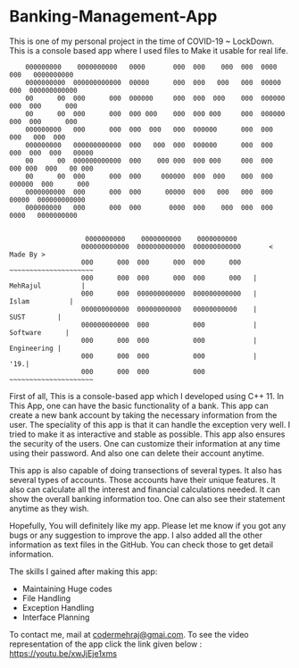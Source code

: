 # Banking-Management-App
This is one of my personal project in the time of COVID-19 ~ LockDown. This is a console based app where I used files to Make it usable for real life.



        000000000    0000000000   0000       000  000    000  000  0000       000   0000000000
        0000000000  000000000000  00000      000  000   000   000  00000      000  000000000000
        00      00  000      000  000000     000  000  000    000  000000     000  000      000
        00      00  000      000  000 000    000  000 000     000  000000     000  000      000
        000000000   000      000  000  000   000  000000      000  000  000   000  000
        000000000   000000000000  000   000  000  000000      000  000   000  000  000   00000
        00      00  000000000000  000    000 000  000 000     000  000    000 000  000   00 000
        00      00  000      000  000     000000  000  000    000  000     000000  000      000
        0000000000  000      000  000      00000  000   000   000  000      00000  000000000000
        000000000   000      000  000       0000  000    000  000  000       0000   0000000000


                       0000000000    0000000000    0000000000
                      000000000000  000000000000  000000000000       < Made By >
                      000      000  000      000  000      000   ~~~~~~~~~~~~~~~~~~~~~
                      000      000  000      000  000      000   | MehRajul          |
                      000      000  000000000000  000000000000   |    Islam          |
                      000000000000  00000000000   00000000000    |       SUST        |
                      000000000000  000           000            |     Software      |
                      000      000  000           000            |       Engineering |
                      000      000  000           000            |               '19.|
                      000      000  000           000            ~~~~~~~~~~~~~~~~~~~~~



First of all, This is a console-based app which I developed using C++ 11. In This App, one can have the basic functionality of a bank. This app can create a new bank account by taking the necessary information from the user.  The speciality of this app is that it can handle the exception very well. I tried to make it as interactive and stable as possible. This app also ensures the security of the users. One can customize their information at any time using their password. And also one can delete their account anytime.

This app is also capable of doing transections of several types. It also has several types of accounts. Those accounts have their unique features. It also can calculate all the interest and financial calculations needed. It can show the overall banking information too. One can also see their statement anytime as they wish.

Hopefully, You will definitely like my app. Please let me know if you got any bugs or any suggestion to improve the app. I also added all the other information as text files in the GitHub. You can check those to get detail information.

The skills I gained after making this app:
 - Maintaining Huge codes
 - File Handling
 - Exception Handling
 - Interface Planning

To contact me, mail at codermehraj@gmai.com.
To see the video representation of the app click the link given below :
https://youtu.be/xwJjEje1xms
